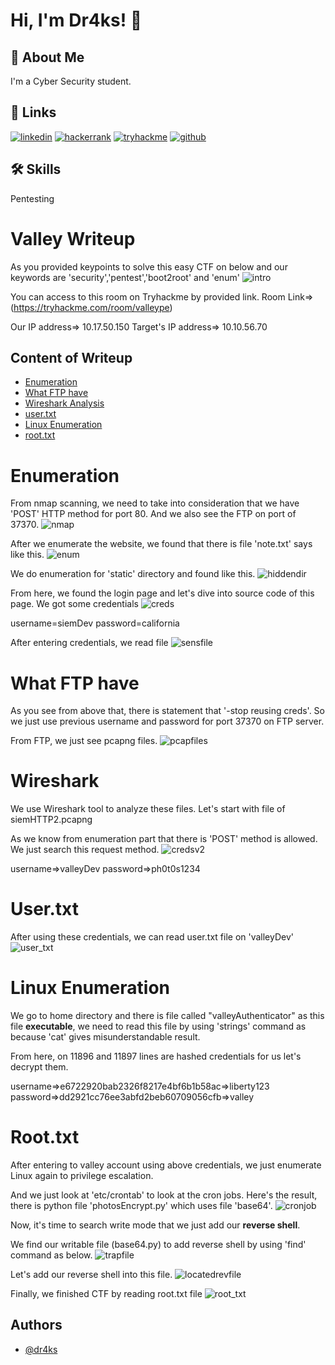 # Hi, I'm Dr4ks! 👋

## 🚀 About Me
I'm a Cyber Security student.

## 🔗 Links
[![linkedin](https://img.shields.io/badge/linkedin-0A66C2?style=for-the-badge&logo=linkedin&logoColor=white)](https://www.linkedin.com/in/sahib-humbatzada-42b082223/)
[![hackerrank](https://img.shields.io/badge/HackerRank-2EC866?style=for-the-badge&logo=hackerrank&logoColor=white)](https://www.hackerrank.com/Dr4ks)
[![tryhackme](https://img.shields.io/badge/tryhackme-1DB954?style=for-the-badge&logo=tryhackme&logoColor=white)](https://tryhackme.com/p/Dr4ks)
[![github](https://img.shields.io/badge/GitHub-100000?style=for-the-badge&logo=github&logoColor=white)](https://github.com/Dr4ks)

## 🛠 Skills
Pentesting


# Valley Writeup
As you provided keypoints to solve this easy CTF on below and our keywords are 'security','pentest','boot2root' and 'enum'
![intro](images/intro.png)

You can access to this room on Tryhackme by provided link.
Room Link=>(https://tryhackme.com/room/valleype)

Our IP address=> 10.17.50.150
Target's IP address=> 10.10.56.70

## Content of Writeup

- [Enumeration](#enumeration)
- [What FTP have](#what-ftp-have)
- [Wireshark Analysis](#wireshark)
- [user.txt](#usertxt)
- [Linux Enumeration](#linux-enumeration)
- [root.txt](#roottxt)


# Enumeration
From nmap scanning, we need to take into consideration that we have 'POST' HTTP method for port 80. And we also see the FTP on port of 37370.
![nmap](images/nmap.png)

After we enumerate the website, we found that there is file 'note.txt' says like this.
![enum](images/enum.png)

We do enumeration for 'static' directory and found like this.
![hiddendir](images/hiddendir.png)

From here, we found the login page and let's dive into source code of this page. We got some credentials
![creds](images/creds.png)

username=siemDev
password=california

After entering credentials, we read file 
![sensfile](images/sensfile.png)

# What FTP have
As you see from above that, there is statement that '-stop reusing creds'.
So we just use previous username and password for port 37370 on FTP server.

From FTP, we just see pcapng files.
![pcapfiles](images/ftp's%20inside.png)


# Wireshark
We use Wireshark tool to analyze these files.
Let's start with file of siemHTTP2.pcapng 

As we know from enumeration part that there is 'POST' method is allowed.
We just search this request method.
![credsv2](images/credsv2.png)

username=>valleyDev
password=>ph0t0s1234

# User.txt
After using these credentials, we can read  user.txt file on 'valleyDev'
![user_txt](images/user_txt.png)

# Linux Enumeration
We go to home directory and there is file called "valleyAuthenticator" as this file **executable**,
we need to read this file by using 'strings' command as because 'cat' gives misunderstandable result.

From here, on 11896 and 11897 lines are hashed credentials for us let's decrypt them.

username=>e6722920bab2326f8217e4bf6b1b58ac=>liberty123
password=>dd2921cc76ee3abfd2beb60709056cfb=>valley

# Root.txt
After entering to valley account using above credentials, we just enumerate Linux again to privilege escalation.

And we just look at 'etc/crontab' to look at the cron jobs.
Here's the result, there is python file 'photosEncrypt.py' which uses file 'base64'.
![cronjob](images/cronjob.png)

Now, it's time to search write mode that we just add our **reverse shell**.

We find our writable file (base64.py) to add reverse shell by using 'find' command as below.
![trapfile](images/trapfile.png)

Let's add our reverse shell into this file.
![locatedrevfile](images/locatedrevshell.png)


Finally, we finished CTF by reading root.txt file
![root_txt](images/root_txt.png)


## Authors
- [@dr4ks](https://www.github.com/Dr4ks)